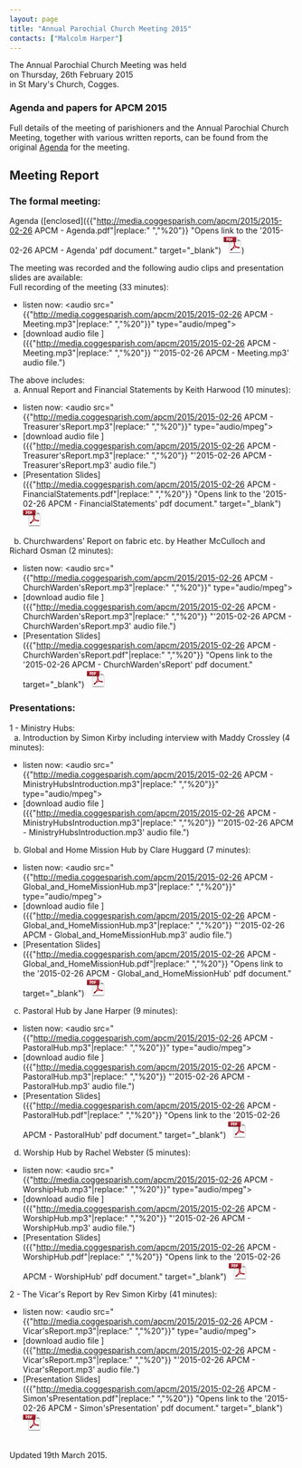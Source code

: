 ```yaml
---
layout: page
title: "Annual Parochial Church Meeting 2015"
contacts: ["Malcolm Harper"]
---
```


The Annual Parochial Church Meeting was held<br>
on Thursday, 26th February 2015<br>
in St Mary's Church, Cogges.

### Agenda and papers for APCM 2015
Full details of the meeting of parishioners and the Annual Parochial Church Meeting, together with various written reports, can be found
from the original [Agenda](agenda.html "Opens link to the 'Agenda and papers for APCM 2015' page") for the meeting.

<!--
Draft [Minutes]({{"http://media.coggesparish.com/apcm/2015/Apcm15_minutes.pdf"}} "Opens link to the Apcm15_minutes.pdf document." target="_blank") ![PDF](/images/pdficon_large.png) are now available.
-->

## Meeting Report

### The formal meeting:
Agenda ([enclosed]({{"http://media.coggesparish.com/apcm/2015/2015-02-26 APCM - Agenda.pdf"|replace:" ","%20"}} "Opens link to the '2015-02-26 APCM - Agenda' pdf document." target="_blank") ![PDF](/images/pdficon_large.png))

The meeting was recorded and the following audio clips and presentation slides are available:<br>
Full recording of the meeting (33 minutes):
- listen now: <audio src="{{"http://media.coggesparish.com/apcm/2015/2015-02-26 APCM - Meeting.mp3"|replace:" ","%20"}}" type="audio/mpeg"></audio>
- [download audio file ]({{"http://media.coggesparish.com/apcm/2015/2015-02-26 APCM - Meeting.mp3"|replace:" ","%20"}} "'2015-02-26 APCM - Meeting.mp3' audio file.")

The above includes:<br>
&nbsp;&nbsp;a. Annual Report and Financial Statements by Keith Harwood (10 minutes):
- listen now: <audio src="{{"http://media.coggesparish.com/apcm/2015/2015-02-26 APCM - Treasurer'sReport.mp3"|replace:" ","%20"}}" type="audio/mpeg"></audio>
- [download audio file ]({{"http://media.coggesparish.com/apcm/2015/2015-02-26 APCM - Treasurer'sReport.mp3"|replace:" ","%20"}} "'2015-02-26 APCM - Treasurer'sReport.mp3' audio file.")
- [Presentation Slides]({{"http://media.coggesparish.com/apcm/2015/2015-02-26 APCM - FinancialStatements.pdf"|replace:" ","%20"}} "Opens link to the '2015-02-26 APCM - FinancialStatements' pdf document." target="_blank") ![PDF](/images/pdficon_large.png)

&nbsp;&nbsp;b. Churchwardens’ Report on fabric etc. by Heather McCulloch and Richard Osman (2 minutes):
- listen now: <audio src="{{"http://media.coggesparish.com/apcm/2015/2015-02-26 APCM - ChurchWarden'sReport.mp3"|replace:" ","%20"}}" type="audio/mpeg"></audio>
- [download audio file ]({{"http://media.coggesparish.com/apcm/2015/2015-02-26 APCM - ChurchWarden'sReport.mp3"|replace:" ","%20"}} "'2015-02-26 APCM - ChurchWarden'sReport.mp3' audio file.")
- [Presentation Slides]({{"http://media.coggesparish.com/apcm/2015/2015-02-26 APCM - ChurchWarden'sReport.pdf"|replace:" ","%20"}} "Opens link to the '2015-02-26 APCM - ChurchWarden'sReport' pdf document." target="_blank") ![PDF](/images/pdficon_large.png)

### Presentations:
1 - Ministry Hubs:<br>
&nbsp;&nbsp;a. Introduction by Simon Kirby including interview with Maddy Crossley (4 minutes):
- listen now: <audio src="{{"http://media.coggesparish.com/apcm/2015/2015-02-26 APCM - MinistryHubsIntroduction.mp3"|replace:" ","%20"}}" type="audio/mpeg"></audio>
- [download audio file ]({{"http://media.coggesparish.com/apcm/2015/2015-02-26 APCM - MinistryHubsIntroduction.mp3"|replace:" ","%20"}} "'2015-02-26 APCM - MinistryHubsIntroduction.mp3' audio file.")

&nbsp;&nbsp;b. Global and Home Mission Hub by Clare Huggard (7 minutes):
- listen now: <audio src="{{"http://media.coggesparish.com/apcm/2015/2015-02-26 APCM - Global_and_HomeMissionHub.mp3"|replace:" ","%20"}}" type="audio/mpeg"></audio>
- [download audio file ]({{"http://media.coggesparish.com/apcm/2015/2015-02-26 APCM - Global_and_HomeMissionHub.mp3"|replace:" ","%20"}} "'2015-02-26 APCM - Global_and_HomeMissionHub.mp3' audio file.")
- [Presentation Slides]({{"http://media.coggesparish.com/apcm/2015/2015-02-26 APCM - Global_and_HomeMissionHub.pdf"|replace:" ","%20"}} "Opens link to the '2015-02-26 APCM - Global_and_HomeMissionHub' pdf document." target="_blank") ![PDF](/images/pdficon_large.png)

&nbsp;&nbsp;c. Pastoral Hub by Jane Harper (9 minutes):
- listen now: <audio src="{{"http://media.coggesparish.com/apcm/2015/2015-02-26 APCM - PastoralHub.mp3"|replace:" ","%20"}}" type="audio/mpeg"></audio>
- [download audio file ]({{"http://media.coggesparish.com/apcm/2015/2015-02-26 APCM - PastoralHub.mp3"|replace:" ","%20"}} "'2015-02-26 APCM - PastoralHub.mp3' audio file.")
- [Presentation Slides]({{"http://media.coggesparish.com/apcm/2015/2015-02-26 APCM - PastoralHub.pdf"|replace:" ","%20"}} "Opens link to the '2015-02-26 APCM - PastoralHub' pdf document." target="_blank") ![PDF](/images/pdficon_large.png)

&nbsp;&nbsp;d. Worship Hub by Rachel Webster (5 minutes):
- listen now: <audio src="{{"http://media.coggesparish.com/apcm/2015/2015-02-26 APCM - WorshipHub.mp3"|replace:" ","%20"}}" type="audio/mpeg"></audio>
- [download audio file ]({{"http://media.coggesparish.com/apcm/2015/2015-02-26 APCM - WorshipHub.mp3"|replace:" ","%20"}} "'2015-02-26 APCM - WorshipHub.mp3' audio file.")
- [Presentation Slides]({{"http://media.coggesparish.com/apcm/2015/2015-02-26 APCM - WorshipHub.pdf"|replace:" ","%20"}} "Opens link to the '2015-02-26 APCM - WorshipHub' pdf document." target="_blank") ![PDF](/images/pdficon_large.png)

2 - The Vicar's Report by Rev Simon Kirby (41 minutes):
- listen now: <audio src="{{"http://media.coggesparish.com/apcm/2015/2015-02-26 APCM - Vicar'sReport.mp3"|replace:" ","%20"}}" type="audio/mpeg"></audio>
- [download audio file ]({{"http://media.coggesparish.com/apcm/2015/2015-02-26 APCM - Vicar'sReport.mp3"|replace:" ","%20"}} "'2015-02-26 APCM - Vicar'sReport.mp3' audio file.")
- [Presentation Slides]({{"http://media.coggesparish.com/apcm/2015/2015-02-26 APCM - Simon'sPresentation.pdf"|replace:" ","%20"}} "Opens link to the '2015-02-26 APCM - Simon'sPresentation' pdf document." target="_blank") ![PDF](/images/pdficon_large.png)

<br>
<span>Updated 19th March 2015.</span>
